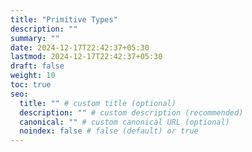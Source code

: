 ```yaml
---
title: "Primitive Types"
description: ""
summary: ""
date: 2024-12-17T22:42:37+05:30
lastmod: 2024-12-17T22:42:37+05:30
draft: false
weight: 10
toc: true
seo:
  title: "" # custom title (optional)
  description: "" # custom description (recommended)
  canonical: "" # custom canonical URL (optional)
  noindex: false # false (default) or true
---
```


